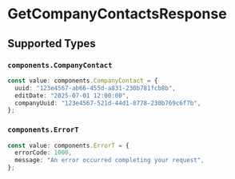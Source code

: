 # GetCompanyContactsResponse


## Supported Types

### `components.CompanyContact`

```typescript
const value: components.CompanyContact = {
  uuid: "123e4567-ab66-455d-a831-230b781fcb8b",
  editDate: "2025-07-01 12:00:00",
  companyUuid: "123e4567-521d-44d1-8778-230b769c6f7b",
};
```

### `components.ErrorT`

```typescript
const value: components.ErrorT = {
  errorCode: 1000,
  message: "An error occurred completing your request",
};
```

